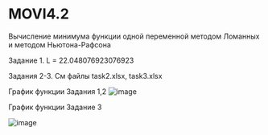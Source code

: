 # MOVI4.2
Вычисление минимума функции одной переменной методом Ломанных и методом Ньютона-Рафсона

Задание 1. L = 22.048076923076923

Задания 2-3. См файлы task2.xlsx, task3.xlsx

График функции Задания 1,2
![image](https://user-images.githubusercontent.com/90501009/233178080-ad096925-021c-4926-8b57-15132be570aa.png)


График функции Задание 3

![image](https://user-images.githubusercontent.com/90501009/233176830-662d795b-72e2-4c7c-9ae2-ecf61c2bb901.png)
